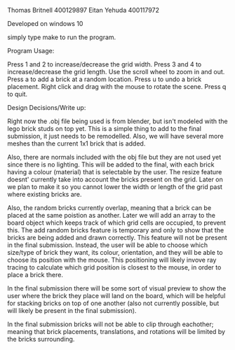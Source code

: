 Thomas Britnell 400129897
Eitan Yehuda 400117972

Developed on windows 10

simply type make to run the program. 


Program Usage:

Press 1 and 2 to increase/decrease the grid width.
Press 3 and 4 to increase/decrease the grid length.
Use the scroll wheel to zoom in and out.
Press a to add a brick at a random location.
Press u to undo a brick placement.
Right click and drag with the mouse to rotate the scene.
Press q to quit.

Design Decisions/Write up:

Right now the .obj file being used is from blender, but isn't modeled with the lego brick studs on top yet. This is a simple thing to add to the final submission, it just needs to be remodelled. Also, we will have several more meshes than the current 1x1 brick that is added. 

Also, there are normals included with the obj file but they are not used yet since there is no lighting. This will be added to the final, with each brick having a colour (material) that is selectable by the user. 
The resize feature doesnt' currently take into account the bricks present on the grid. Later on we plan to make it so you cannot lower the width or length of the grid past where existing bricks are. 

Also, the random bricks currently overlap, meaning that a brick can be placed at the same poistion as another. Later we will add an array to the board object which keeps track of which grid cells are occupied, to prevent this. The add random bricks feature is temporary and only to show that the bricks are being added and drawn correctly. This feature will not be present in the final submission. Instead, the user will be able to choose which size/type of brick they want, its colour, orientation, and they will be able to choose its position with the mouse. This positioning will likely invove ray tracing to calculate which grid position is closest to the mouse, in order to place a brick there. 

In the final submission there will be some sort of visual preview to show the user where the brick they place will land on the board, which will be helpful for stacking bricks on top of one another (also not currently possible, but will likely be present in the final submission).

In the final submission bricks will not be able to clip through eachother; meaning that brick placements, translations, and rotations will be limited by the bricks surrounding. 






